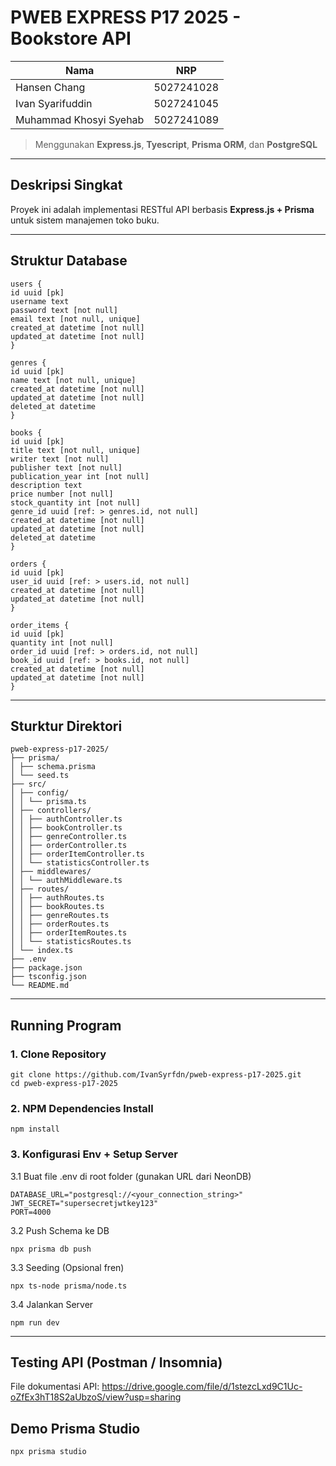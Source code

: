 # PWEB EXPRESS P17 2025 - Bookstore API

| Nama                        | NRP        |
| --------------------------- | ---------- |
| Hansen Chang                | 5027241028 |
| Ivan Syarifuddin            | 5027241045 |
| Muhammad Khosyi Syehab      | 5027241089 |

> Menggunakan **Express.js**, **Tyescript**, **Prisma ORM**, dan **PostgreSQL**

---
## Deskripsi Singkat
Proyek ini adalah implementasi RESTful API berbasis **Express.js + Prisma** untuk sistem manajemen toko buku.

---
## Struktur Database
```
users {
id uuid [pk]
username text
password text [not null]
email text [not null, unique]
created_at datetime [not null]
updated_at datetime [not null]
}
```
```
genres {
id uuid [pk]
name text [not null, unique]
created_at datetime [not null]
updated_at datetime [not null]
deleted_at datetime
}
```
```
books {
id uuid [pk]
title text [not null, unique]
writer text [not null]
publisher text [not null]
publication_year int [not null]
description text
price number [not null]
stock_quantity int [not null]
genre_id uuid [ref: > genres.id, not null]
created_at datetime [not null]
updated_at datetime [not null]
deleted_at datetime
}
```
```
orders {
id uuid [pk]
user_id uuid [ref: > users.id, not null]
created_at datetime [not null]
updated_at datetime [not null]
}
```
```
order_items {
id uuid [pk]
quantity int [not null]
order_id uuid [ref: > orders.id, not null]
book_id uuid [ref: > books.id, not null]
created_at datetime [not null]
updated_at datetime [not null]
}
```

---
## Sturktur Direktori
```
pweb-express-p17-2025/
├── prisma/
│ ├── schema.prisma
│ └── seed.ts
├── src/
│ ├── config/
│ │ └── prisma.ts
│ ├── controllers/
│ │ ├── authController.ts
│ │ ├── bookController.ts
│ │ ├── genreController.ts
│ │ ├── orderController.ts
│ │ ├── orderItemController.ts
│ │ └── statisticsController.ts
│ ├── middlewares/
│ │ └── authMiddleware.ts
│ ├── routes/
│ │ ├── authRoutes.ts
│ │ ├── bookRoutes.ts
│ │ ├── genreRoutes.ts
│ │ ├── orderRoutes.ts
│ │ ├── orderItemRoutes.ts
│ │ └── statisticsRoutes.ts
│ └── index.ts
├── .env
├── package.json
├── tsconfig.json
└── README.md
```

---
## Running Program
### **1. Clone Repository**
```
git clone https://github.com/IvanSyrfdn/pweb-express-p17-2025.git
cd pweb-express-p17-2025
```
### **2. NPM Dependencies Install**
```
npm install
```
### **3. Konfigurasi Env + Setup Server**
3.1 Buat file .env di root folder (gunakan URL dari NeonDB)
```
DATABASE_URL="postgresql://<your_connection_string>"
JWT_SECRET="supersecretjwtkey123"
PORT=4000
```
3.2 Push Schema ke DB
```
npx prisma db push
```
3.3 Seeding (Opsional fren)
```
npx ts-node prisma/node.ts
```
3.4 Jalankan Server
```
npm run dev
```

---
## Testing API (Postman / Insomnia)
File dokumentasi API:
https://drive.google.com/file/d/1stezcLxd9C1Uc-oZfEx3hT18S2aUbzoS/view?usp=sharing

## Demo Prisma Studio
```
npx prisma studio
```
